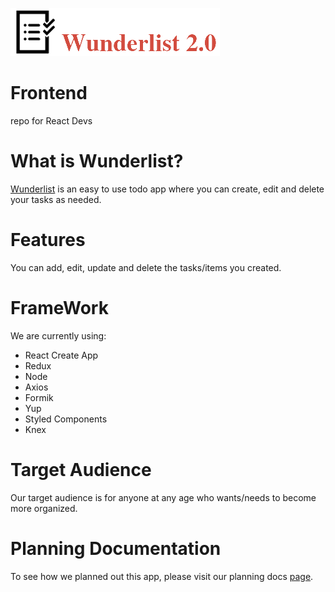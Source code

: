 ![Image of Wunderlist](client/src/images/logo.png)
# Frontend
repo for React Devs 

# What is Wunderlist?
[Wunderlist](https://romantic-austin-d557d1.netlify.com/) is an easy to use todo app where you can create, edit and delete your tasks as needed. 

# Features
You can add, edit, update and delete the tasks/items you created.

# FrameWork
We are currently using:
* React Create App
* Redux
* Node
* Axios
* Formik
* Yup
* Styled Components
* Knex

# Target Audience
Our target audience is for anyone at any age who wants/needs to become more organized.

# Planning Documentation
To see how we planned out this app, please visit our planning docs [page](https://docs.google.com/document/d/1U6Oosl6X26EBSKHZNxwZDw0FReQmspPZ8vbFYZYtxMo/edit?usp=sharing).
